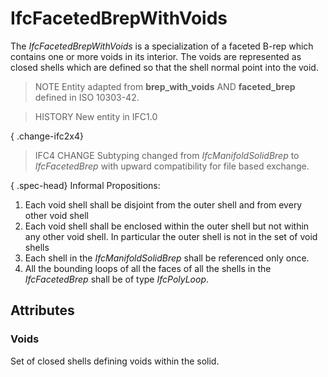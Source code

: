 # IfcFacetedBrepWithVoids

The _IfcFacetedBrepWithVoids_ is a specialization of a faceted B-rep which contains one or more voids in its interior. The voids are represented as closed shells which are defined so that the shell normal point into the void.

> NOTE  Entity adapted from **brep_with_voids** AND **faceted_brep** defined in ISO 10303-42.

> HISTORY  New entity in IFC1.0

{ .change-ifc2x4}
> IFC4 CHANGE  Subtyping changed from _IfcManifoldSolidBrep_ to _IfcFacetedBrep_ with upward compatibility for file based exchange.



{ .spec-head}
Informal Propositions:

1. Each void shell shall be disjoint from the outer shell and from every other void shell
2. Each void shell shall be enclosed within the outer shell but not within any other void shell. In particular the outer shell is not in the set of void shells
3. Each shell in the _IfcManifoldSolidBrep_ shall be referenced only once.
4. All the bounding loops of all the faces of all the shells in the _IfcFacetedBrep_ shall be of type _IfcPolyLoop_.

## Attributes

### Voids
Set of closed shells defining voids within the solid.
